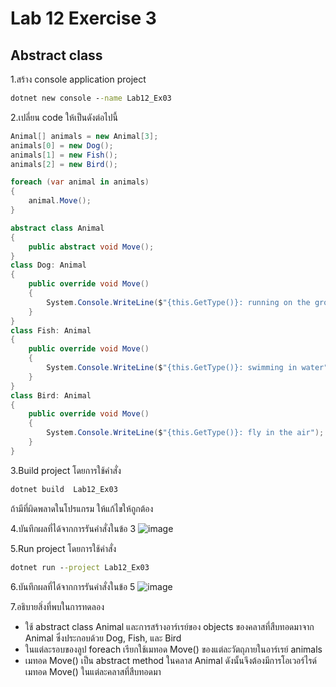 # Lab 12 Exercise 3

## Abstract class

1.สร้าง console application project

```cmd
dotnet new console --name Lab12_Ex03
```

2.เปลี่ยน code ให้เป็นดังต่อไปนี้

```cs
Animal[] animals = new Animal[3];
animals[0] = new Dog();
animals[1] = new Fish();
animals[2] = new Bird();

foreach (var animal in animals)
{
    animal.Move();
}

abstract class Animal
{
    public abstract void Move();
}
class Dog: Animal
{
    public override void Move()
    {
        System.Console.WriteLine($"{this.GetType()}: running on the ground");
    }
}
class Fish: Animal
{
    public override void Move()
    {
        System.Console.WriteLine($"{this.GetType()}: swimming in water");
    }
}
class Bird: Animal
{
    public override void Move()
    {
        System.Console.WriteLine($"{this.GetType()}: fly in the air");
    }
}
```

3.Build project โดยการใช้คำสั่ง

```cmd
dotnet build  Lab12_Ex03
```

ถ้ามีที่ผิดพลาดในโปรแกรม ให้แก้ไขให้ถูกต้อง

4.บันทึกผลที่ได้จากการรันคำสั่งในข้อ 3
![image](https://github.com/65030121natthamon/03376836-OOP-2566-Lab-12/assets/144195611/726802f3-85ad-4467-8a22-6c8a34f3b671)

5.Run project โดยการใช้คำสั่ง

```cmd
dotnet run --project Lab12_Ex03
```

6.บันทึกผลที่ได้จากการรันคำสั่งในข้อ 5
![image](https://github.com/65030121natthamon/03376836-OOP-2566-Lab-12/assets/144195611/dabb20f4-6d18-49a6-82e0-8f61fdf264a2)

7.อธิบายสิ่งที่พบในการทดลอง
- ใช้ abstract class Animal และการสร้างอาร์เรย์ของ objects ของคลาสที่สืบทอดมาจาก Animal ซึ่งประกอบด้วย Dog, Fish, และ Bird
- ในแต่ละรอบของลูป foreach เรียกใช้เมทอด Move() ของแต่ละวัตถุภายในอาร์เรย์ animals
- เมทอด Move() เป็น abstract method ในคลาส Animal ดังนั้นจึงต้องมีการโอเวอร์ไรด์เมทอด Move() ในแต่ละคลาสที่สืบทอดมา 
